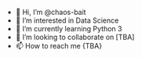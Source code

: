 - 👋 Hi, I’m @chaos-bait
- 👀 I’m interested in Data Science
- 🌱 I’m currently learning Python 3
- 💞️ I’m looking to collaborate on [TBA]
- 📫 How to reach me {TBA}

<!---
chaos-bait/chaos-bait is a ✨ special ✨ repository because its `README.md` (this file) appears on your GitHub profile.
You can click the Preview link to take a look at your changes.
--->
